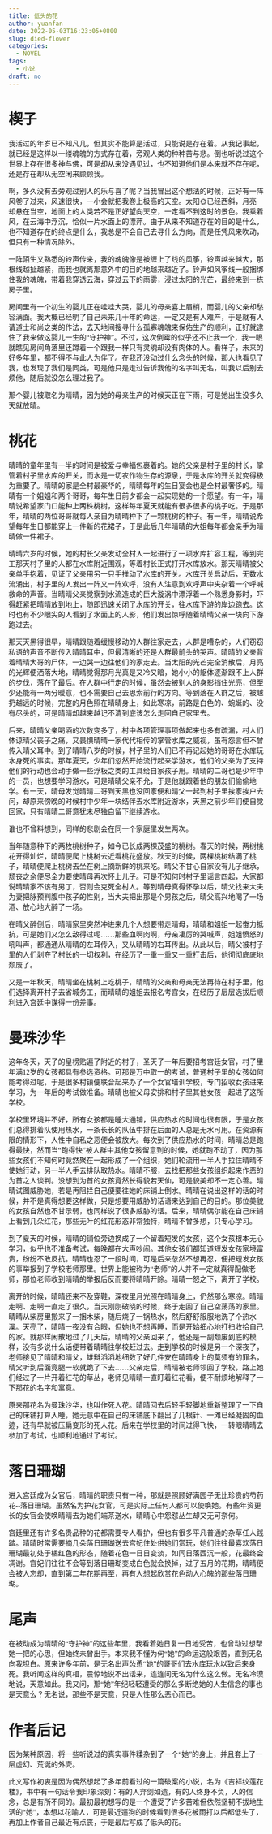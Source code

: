 ```yaml
---
title: 低头的花
author: yuanfan
date: 2022-05-03T16:23:05+0800
slug: died-flower
categories:
  - NOVEL
tags:
  - 小说
draft: no
---
```


<font face="微软雅黑">

<!--more-->

# 楔子

我活过的年岁已不知凡几，但其实不能算是活过，只能说是存在着。从我记事起，就已经是这样以一缕魂魄的方式存在着，旁观人类的种种苦与悲。倒也听说过这个世界上存在很多神与佛，可是却从来没遇见过，也不知道他们是本来就不存在呢，还是存在却从无空闲来顾顾我。

啊，多久没有去旁观过别人的乐与喜了呢？当我冒出这个想法的时候，正好有一阵风卷了过来，风速很快，一小会就把我卷上极高的天空。太阳🌞已经西斜，月亮🌛却悬在当空，地面上的人类若不是正好望向天空，一定看不到这时的景色。我乘着风，在云海中浮沉，恰似一片水面上的漂萍。由于从来不知道存在的目的是什么，也不知道存在的终点是什么，我总是不会自己去寻什么方向，而是任凭风来吹动，但只有一种情况除外。

一阵陌生又熟悉的铃声传来，我的魂魄像是被缠上了线的风筝，铃声越来越大，那根线越扯越紧，而我也就离那意外中的目的地越来越近了。铃声如风筝线一般捆绑住我的魂魄，带着我穿透云海，穿过云下的雨雾，浸过太阳的光芒，最终来到一栋房子里。

房间里有一个初生的婴儿正在哇哇大哭，婴儿的母亲喜上眉梢，而婴儿的父亲却愁容满面。我大概已经明了自己未来几十年的命运，一定又是有人难产，于是就有人请道士和尚之类的作法，去天地间搜寻什么孤寡魂魄来保佑生产的顺利，正好就逮住了我来做这婴儿一生的“守护神”。不过，这次倒霉的似乎还不止我一个，我一眼就瞧见房间角落里还蹲着一个跟我一样只有灵魂却没有肉体的人。看样子，未来的好多年里，都不得不与此人为伴了。在我还没动过什么念头的时候，那人也看见了我，也发现了我们是同类，可是他只是走过告诉我他的名字叫无名，叫我以后别去烦他，随后就没怎么理过我了。

那个婴儿被取名为晴晴，因为她的母亲生产的时候天正在下雨，可是她出生没多久天就放晴。

# 桃花

晴晴的童年里有一半的时间是被爱与幸福包裹着的。她的父亲是村子里的村长，掌管着村子里水库的开关，而水是一切农作物生存的源泉，于是水库的开关就变得极为重要了。晴晴的家是全村最豪华的，晴晴每年的生日宴会也是全村最奢侈的。晴晴有一个姐姐和两个哥哥，每年生日前夕都会一起实现她的一个愿望。有一年，晴晴说希望家门口能种上两株桃树，这样每年夏天就能有很多很多的桃子吃。于是那年，晴晴的两位哥哥就每人亲自为晴晴种下了一颗桃树的种子。有一年，晴晴说希望每年生日都能穿上一件新的花裙子，于是此后几年晴晴的大姐每年都会亲手为晴晴做一件裙子。

晴晴六岁的时候，她的村长父亲发动全村人一起进行了一项水库扩容工程，等到完工那天村子里的人都在水库附近围观，等着村长正式打开水库放水。那天晴晴被父亲单手抱着，见证了父亲用另一只手推动了水库的开关。水库开关启动后，无数水流涌出，村子里的人发出一阵又一阵欢呼，没有人注意到欢呼声中夹杂着一个呼喊救命的声音。当晴晴父亲觉察到水流造成的巨大漩涡中漂浮着一个熟悉身影时，吓得赶紧把晴晴放到地上，随即迅速关闭了水库的开关，往水库下游的岸边跑去。这时也有不少眼尖的人看到了水面上的人影，他们发出惊呼随着晴晴父亲一块向下游跑过去。

那天天黑得很早，晴晴跟随着缓慢移动的人群往家走去，人群是嘈杂的，人们窃窃私语的声音不断传入晴晴耳中，但最清晰的还是人群最前头的哭声。晴晴的父亲背着晴晴大哥的尸体，一边哭一边往他们的家走去。当太阳的光芒完全消散后，月亮的光辉便洒落大地，晴晴觉得那月光真是又冷又暗，她小小的躯体逐渐跟不上人群的步伐，落在了最后。在人群中行走的时候，虽然会被别人的身影挡住光亮，但至少还能有一两分暖意，也不需要自己去思索前行的方向。等到落在人群之后，被越扔越远的时候，完整的月色照在晴晴身上，如此寒凉，前路是白色的、蜿蜒的、没有尽头的，可是晴晴却越来越记不清到底该怎么走回自己家里去。

后来，晴晴父亲喝酒的次数变多了，村中各项管理事项做起来也多有疏漏，村人们体谅晴父丧子之痛，又畏惧晴晴一家代代相传的掌管水库之威视，虽有怨言但不曾传入晴父耳中。到了晴晴八岁的时候，村子里的人们已不再记起她的哥哥在水库玩水身死的事实。那年夏天，少年们忽然开始流行起来学游水，他们的父亲为了支持他们的行动也会动手做一些浮板之类的工具给自家孩子用。晴晴的二哥也是少年中的一员，也想要学习游水，可是晴晴父亲不允，于是他就跟着他的朋友们偷偷地学。有一天，晴母发觉晴晴二哥到天黑也没回家便和晴父一起到村子里挨家挨户去问，却原来傍晚的时候村中少年一块结伴去水库附近游水，天黑之前少年们便自觉回家，只有晴晴二哥意犹未尽独自留下继续游水。

谁也不曾料想到，同样的悲剧会在同一个家庭里发生两次。

当年随意种下的两枚桃树种子，如今已长成两棵茂盛的桃树。春天的时候，两树桃花开得灿烂，晴晴便爬上桃树去近看桃花盛放。秋天的时候，两棵桃树结满了桃子，晴晴便爬上桃树去坐在树上摘新鲜的桃来吃。晴父不甘心自家没有儿子继承，颓丧之余便尽全力要使晴母再次怀上儿子。可是不知何时村子里谣言四起，大家都说晴晴家不该有男丁，否则会克死全村人。等到晴母真得怀孕以后，晴父找来大夫为妻把脉预判腹中孩子的性别，当大夫把出那是个男孩之后，晴父高兴地喝了一场酒、放心地大醉了一场。

在晴父醉倒后，晴晴家里突然冲进来几个人想要带走晴母，晴晴和姐姐一起奋力抵抗，可是她们又怎么敌得过呢……那些血啊肉啊，母亲凄厉的哭喊声，姐姐愤怒的吼叫声，都通通从晴晴的左耳传入，又从晴晴的右耳传出。从此以后，晴父被村子里的人们剥夺了村长的一切权利，在经历了一重一重又一重打击后，他彻彻底底地颓废了。

又是一年秋天，晴晴坐在桃树上吃桃子，晴晴的父亲和母亲无法再待在村子里，他们选择离开村子去省城务工，而晴晴的姐姐去报名考宫女，在经历了层层选拔后顺利进入宫廷中谋得一份差事。

# 曼珠沙华

这年冬天，天子的皇榜贴遍了附近的村子，圣天子一年后要招考宫廷女官，村子里年满12岁的女孩都具有参选资格。可那是万中取一的考试，普通村子里的女孩如何能考得过呢，于是很多村镇便联合起来办了一个女官培训学校，专门招收女孩进来学习，为一年后的考试做准备。晴晴也被父母安排和村子里其他女孩一起进了这所学校。

学校里环境并不好，所有女孩都是睡大通铺，供应热水的时间也很有限，于是女孩们总得排着队使用热水，一条长长的队伍中排在后面的人总是无水可用。在资源有限的情形下，人性中自私之恶便会被放大。每次到了供应热水的时间，晴晴总是跑得最快，然而当“跑得快”被人群中其他女孩留意到的时候，她就跑不动了，因为那些女孩们不知何时竟然聚在一起形成了一个组织，她们轮流用一半人手拉住晴晴不使她行动，另一半人手去排队取热水。晴晴不服，去找把那些女孩组织起来作恶的为首之人谈判。没想到为首的女孩竟然长得貌若天仙，可是貌美却不一定心善。晴晴试图威胁她，若是再阻拦自己便要往她的床铺上倒水。晴晴在说出这样的话的时候，并不是真得想要这样做，只是想要用威胁的话语来达到自己的目的。那位美貌的女孩自然也不甘示弱，也同样说了很多威胁的话。后来，晴晴偶尔能在自己床铺上看到几朵红花，那些无叶的红花形态非常独特，晴晴不曾多想，只专心学习。

到了夏天的时候，晴晴的铺位旁边换成了一个留着短发的女孩，这个女孩根本无心学习，似乎也不准备考试，每晚都在大声吵闹。其他女孩们都知道短发女孩家境富贵，纷纷不敢反抗。晴晴也忍了一段时间，可是后来忽然不想再忍，便把短发女孩的事举报到了学校老师那里。世界上能被称为“老师”的人并不一定就真得配做老师，那位老师收到晴晴的举报后反而要将晴晴开除。晴晴一怒之下，离开了学校。

离开的时候，晴晴还来不及穿鞋，深夜里月光照在晴晴身上，仍然那么寒凉。晴晴走啊、走啊一直走了很久，当天刚刚破晓的时候，终于走回了自己空荡荡的家里。晴晴从柴房里搬来了一捆木柴，随后烧了一锅热水，然后舒舒服服地洗了个热水澡。天亮了，晴晴一夜没有合眼，但她也不想再睡，而是开始细心地打扫收拾自己的家。就那样闲散地过了几天后，晴晴的父亲回来了，他还是一副颓废到底的模样，没有多说什么话便带着晴晴往学校赶过去。走到学校的时候是另一个深夜了，老师接见了晴晴和晴父，雄辩滔滔地细数了好几件安在晴晴身上的莫须有的罪名，晴父听到后面竟腿一软就跪了下去……父亲走后，晴晴被老师领回了学校，路上她们经过了一片开着红花的草丛，老师见晴晴一直盯着红花看，便不耐烦地解释了一下那花的名字和寓意。

原来那花名为曼珠沙华，也叫作死人花。晴晴回去后轻手轻脚地重新整理了一下自己的床铺打算入睡，她无意中在自己的床铺底下翻出了几根针、一滩已经凝固的血迹，还有早就被压扁变形的死人花。后来在学校里的时间过得飞快，一转眼晴晴去参加了考试，也顺利地通过了考试。

# 落日珊瑚

进入宫廷成为女官后，晴晴的职责只有一种，那就是照顾好满园子无比珍贵的芍药花--落日珊瑚。虽然名为护花女官，可是实际上任何人都可以使唤她。有些年资更长的女官会使唤晴晴去为她们端茶送水，晴晴心中怨怼丛生却又无可奈何。

宫廷里还有许多名贵品种的花都需要专人看护，但也有很多平凡普通的杂草任人践踏。晴晴时常需要摘几朵落日珊瑚送去宫妃住处供她们赏玩，她们往往最喜欢落日珊瑚最初处于橘红色的形态，随着花色一日日变淡，如同日落西沉一般，花最终会凋谢。宫妃们往往不会等到落日珊瑚变成白色就会换掉，过了五月的花期，晴晴便会被人忘却，直到第二年花期再至，再有人想起欣赏花色动人心魄的那些落日珊瑚。

# 尾声

在被动成为晴晴的“守护神”的这些年里，我看着她日复一日地受苦，也曾动过想帮她一把的心思，但始终未曾出手。本来我不懂为何“她”的命运这般艰苦，直到无名向我坦白。原来许多年前，是无名出声怂恿“她”的哥哥们去水库玩水以致后来身死。我听闻这样的真相，震惊地说不出话来，连连问无名为什么这么做。无名冷漠地说，天意如此。我又问，那“她”年纪轻轻遭受的那么多断绝她的人生信念的事也是天意么？无名说，那些不是天意，只是人性那么恶心而已。

# 作者后记

因为某种原因，将一些听说过的真实事件糅杂到了一个“她”的身上，并且套上了一层虚幻、荒诞的外壳。

此文写作初衷是因为偶然想起了多年前看过的一篇破案的小说，名为《吉祥纹莲花楼》，书中有一句话令我印象深刻：有的人弃剑如遗，有的人终身不负，人的信念，总是有所不同的。最初最初想写的是一个遭受了许多苦难但依然坚韧不拔地生活的“她”，本想以花喻人，可是最近遛狗的时候看到很多花被雨打以后都低头了，再加上作者自己最近有点丧，于是最后写成了低头的花。
